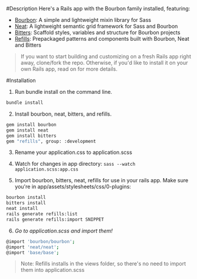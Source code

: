 #Description
Here's a Rails app with the Bourbon family installed, featuring:
* [Bourbon](https://github.com/thoughtbot/bourbon): A simple and lightweight mixin library for Sass
* [Neat](https://github.com/thoughtbot/neat): A lightweight semantic grid framework for Sass and Bourbon
* [Bitters](https://github.com/thoughtbot/bitters): Scaffold styles, variables and structure for Bourbon projects
* [Refills](https://github.com/thoughtbot/refills): Prepackaged patterns and components built with Bourbon, Neat and Bitters

> If you want to start building and customizing on a fresh Rails app right away, clone/fork the repo. Otherwise, if you'd like to install it on your own Rails app, read on for more details.

#Installation
1. Run bundle install on the command line.
```bash
bundle install
```

2. Install bourbon, neat, bitters, and refills.
```bash
gem install bourbon
gem install neat
gem install bitters
gem "refills", group: :development
```

3. Rename your application.css to application.scss

4. Watch for changes in app directory:
``sass --watch application.scss:app.css``

5. Import bourbon, bitters, neat, refills for use in your rails app. Make sure you're in app/assets/stylesheets/css/0-plugins:
```bash
bourbon install
bitters install
neat install
rails generate refills:list
rails generate refills:import SNIPPET
```

6. *Go to application.scss and import them!*
```bash
@import 'bourbon/bourbon';
@import 'neat/neat';
@import 'base/base';
```
> Note: Refills installs in the views folder, so there's no need to import them into application.scss
